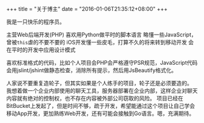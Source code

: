 +++
title  = "关于博主"
date = "2016-01-06T21:35:12+08:00"
+++

我是一只快乐的程序员。

主营Web后端开发(PHP)
喜欢用Python做平时的脚本语言
略懂一些JavaScript，曾被`this`虐的不要不要的
iOS开发懂一些皮毛，打算不久的将来转到移动开发
会在平时的开发中应用设计模式

喜欢标准格式的代码，比如个人项目会PHP会严格遵守PSR规范，JavaScript代码会用jslint/jshint做静态检查，消除所有提示，然后用JsBeautify格式化。

人家说不要重复造轮子，但其实如果是个人练手的项目，轮子还是必须要造的。
我想着做一个企业内部使用的聊天工具，服务器部署在企业内部，这样企业对聊天内容就有绝对的控制权，也不存在内容被外部公司窃取的风险。
项目已经在BitBucket上发起了，但是时间不够，疏于开发，希望能通过这个项目让自己学会移动App开发，更加熟练Web开发，还有可能会接触到Go语言。嗯，充满期待。
